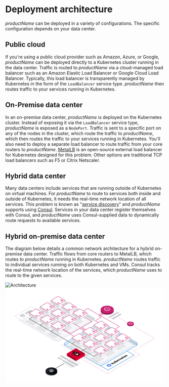 # Deployment architecture

$productName$ can be deployed in a variety of configurations. The specific configuration depends on your data center.

## Public cloud

If you're using a public cloud provider such as Amazon, Azure, or Google, $productName$ can be deployed directly to a Kubernetes cluster running in the data center. Traffic is routed to $productName$ via a cloud-managed load balancer such as an Amazon Elastic Load Balancer or Google Cloud Load Balancer. Typically, this load balancer is transparently managed by Kubernetes in the form of the `LoadBalancer` service type. $productName$ then routes traffic to your services running in Kubernetes.

## On-Premise data center

In an on-premise data center, $productName$ is deployed on the Kubernetes cluster. Instead of exposing it via the `LoadBalancer` service type, $productName$ is exposed as a `NodePort`. Traffic is sent to a specific port on any of the nodes in the cluster, which route the traffic to $productName$, which then routes the traffic to your services running in Kubernetes. You'll also need to deploy a separate load balancer to route traffic from your core routers to $productName$. [MetalLB](https://metallb.universe.tf/) is an open-source external load balancer for Kubernetes designed for this problem. Other options are traditional TCP load balancers such as F5 or Citrix Netscaler.

## Hybrid data center

Many data centers include services that are running outside of Kubernetes on virtual machines. For $productName$ to route to services both inside and outside of Kubernetes, it needs the real-time network location of all services. This problem is known as "[service discovery](https://www.datawire.io/guide/traffic/service-discovery-microservices/)" and $productName$ supports using [Consul](https://www.consul.io). Services in your data center register themselves with Consul, and $productName$ uses Consul-supplied data to dynamically route requests to available services.

## Hybrid on-premise data center

The diagram below details a common network architecture for a hybrid on-premise data center. Traffic flows from core routers to MetalLB, which routes to $productName$ running in Kubernetes. $productName$ routes traffic to individual services running on both Kubernetes and VMs. Consul tracks the real-time network location of the services, which $productName$ uses to route to the given services.

![Architecture](../../../images/consul-ambassador.png)
![Architecture](../../images/consul-ambassador.png)
